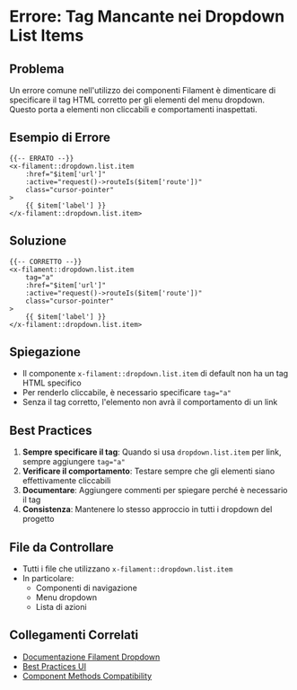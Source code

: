 # Errore: Tag Mancante nei Dropdown List Items

## Problema

Un errore comune nell'utilizzo dei componenti Filament è dimenticare di specificare il tag HTML corretto per gli elementi del menu dropdown. Questo porta a elementi non cliccabili e comportamenti inaspettati.

## Esempio di Errore

```blade
{{-- ERRATO --}}
<x-filament::dropdown.list.item
    :href="$item['url']"
    :active="request()->routeIs($item['route'])"
    class="cursor-pointer"
>
    {{ $item['label'] }}
</x-filament::dropdown.list.item>
```

## Soluzione

```blade
{{-- CORRETTO --}}
<x-filament::dropdown.list.item
    tag="a"
    :href="$item['url']"
    :active="request()->routeIs($item['route'])"
    class="cursor-pointer"
>
    {{ $item['label'] }}
</x-filament::dropdown.list.item>
```

## Spiegazione

- Il componente `x-filament::dropdown.list.item` di default non ha un tag HTML specifico
- Per renderlo cliccabile, è necessario specificare `tag="a"`
- Senza il tag corretto, l'elemento non avrà il comportamento di un link

## Best Practices

1. **Sempre specificare il tag**: Quando si usa `dropdown.list.item` per link, sempre aggiungere `tag="a"`
2. **Verificare il comportamento**: Testare sempre che gli elementi siano effettivamente cliccabili
3. **Documentare**: Aggiungere commenti per spiegare perché è necessario il tag
4. **Consistenza**: Mantenere lo stesso approccio in tutti i dropdown del progetto

## File da Controllare

- Tutti i file che utilizzano `x-filament::dropdown.list.item`
- In particolare:
  - Componenti di navigazione
  - Menu dropdown
  - Lista di azioni

## Collegamenti Correlati

- [Documentazione Filament Dropdown](https://filamentphp.com/docs/3.x/support/blade-components/dropdown)
- [Best Practices UI](../best-practices.md)
- [Component Methods Compatibility](../component-methods-compatibility.md) 
